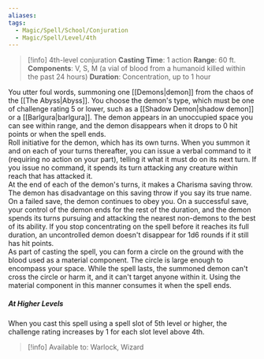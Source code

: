```yaml
---
aliases: 
tags:
  - Magic/Spell/School/Conjuration
  - Magic/Spell/Level/4th
---
```

>[!info]
>4th-level conjuration
>**Casting Time**: 1 action
>**Range**: 60 ft.
>**Components**: V, S, M (a vial of blood from a humanoid killed within the past 24 hours)
>**Duration**: Concentration, up to 1 hour

You utter foul words, summoning one [[Demons|demon]] from the chaos of the [[The Abyss|Abyss]]. You choose the demon's type, which must be one of challenge rating 5 or lower, such as a [[Shadow Demon|shadow demon]] or a [[Barlgura|barlgura]]. The demon appears in an unoccupied space you can see within range, and the demon disappears when it drops to 0 hit points or when the spell ends.<br>
Roll initiative for the demon, which has its own turns. When you summon it and on each of your turns thereafter, you can issue a verbal command to it (requiring no action on your part), telling it what it must do on its next turn. If you issue no command, it spends its turn attacking any creature within reach that has attacked it.<br>
At the end of each of the demon's turns, it makes a Charisma saving throw. The demon has disadvantage on this saving throw if you say its true name. On a failed save, the demon continues to obey you. On a successful save, your control of the demon ends for the rest of the duration, and the demon spends its turns pursuing and attacking the nearest non-demons to the best of its ability. If you stop concentrating on the spell before it reaches its full duration, an uncontrolled demon doesn't disappear for 1d6 rounds if it still has hit points.<br>
As part of casting the spell, you can form a circle on the ground with the blood used as a material component. The circle is large enough to encompass your space. While the spell lasts, the summoned demon can't cross the circle or harm it, and it can't target anyone within it. Using the material component in this manner consumes it when the spell ends.
##### At Higher Levels
When you cast this spell using a spell slot of 5th level or higher, the challenge rating increases by 1 for each slot level above 4th.<br>
>[!info] Available to:
>Warlock, Wizard